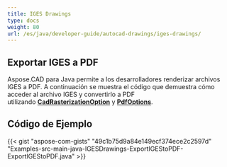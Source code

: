 ```yaml
---
title: IGES Drawings
type: docs
weight: 80
url: /es/java/developer-guide/autocad-drawings/iges-drawings/
---
```


## **Exportar IGES a PDF**

Aspose.CAD para Java permite a los desarrolladores renderizar archivos IGES a PDF. A continuación se muestra el código que demuestra cómo acceder al archivo IGES y convertirlo a PDF utilizando [**CadRasterizationOption**](https://reference.aspose.com/cad/java/com.aspose.cad.imageoptions/CadRasterizationOptions) y [**PdfOptions**](https://reference.aspose.com/cad/java/com.aspose.cad.imageoptions/PdfOptions).

## Código de Ejemplo

{{< gist "aspose-com-gists" "49c1b75d9a84e149ecf374ece2c2597d" "Examples-src-main-java-IGESDrawings-ExportIGEStoPDF-ExportIGEStoPDF.java" >}}

